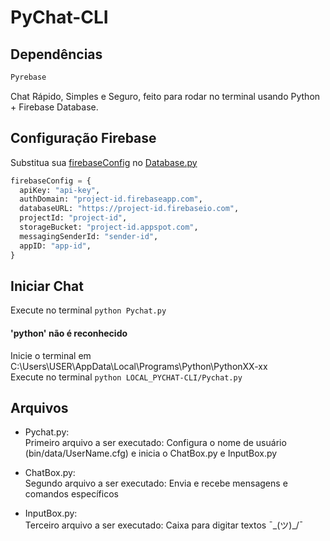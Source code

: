 # PyChat-CLI


## Dependências
``` js
Pyrebase
```

Chat Rápido, Simples e Seguro, feito para rodar no terminal usando Python + Firebase Database.

## Configuração Firebase
Substitua sua [firebaseConfig](https://firebase.google.com/docs/web/setup?hl=pt-br) no [Database.py](bin/Database.py)
``` python
firebaseConfig = {
  apiKey: "api-key",
  authDomain: "project-id.firebaseapp.com",
  databaseURL: "https://project-id.firebaseio.com",
  projectId: "project-id",
  storageBucket: "project-id.appspot.com",
  messagingSenderId: "sender-id",
  appID: "app-id",   
}
```
## Iniciar Chat

Execute no terminal ```python Pychat.py```

#### 'python' não é reconhecido<br>

Inicie o terminal em C:\Users\USER\AppData\Local\Programs\Python\PythonXX-xx<br>
Execute no terminal ```python LOCAL_PYCHAT-CLI/Pychat.py```


## Arquivos

- Pychat.py: <br>
Primeiro arquivo a ser executado: Configura o nome de usuário (bin/data/UserName.cfg) e inicia o ChatBox.py e InputBox.py

- ChatBox.py: <br>
Segundo arquivo a ser executado: Envia e recebe mensagens e comandos específicos

- InputBox.py: <br>
Terceiro arquivo a ser executado: Caixa para digitar textos ¯\_(ツ)_/¯

